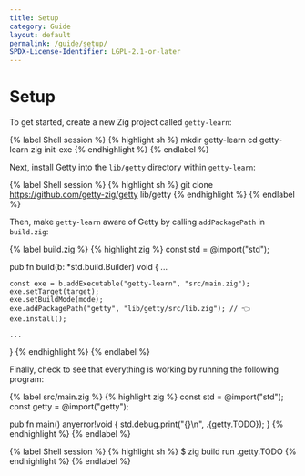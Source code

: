 ```yaml
---
title: Setup
category: Guide
layout: default
permalink: /guide/setup/
SPDX-License-Identifier: LGPL-2.1-or-later
---
```


# Setup

To get started, create a new Zig project called `getty-learn`:

{% label Shell session %}
{% highlight sh %}
mkdir getty-learn
cd getty-learn
zig init-exe
{% endhighlight %}
{% endlabel %}

Next, install Getty into the `lib/getty` directory within `getty-learn`:

{% label Shell session %}
{% highlight sh %}
git clone https://github.com/getty-zig/getty lib/getty
{% endhighlight %}
{% endlabel %}

Then, make `getty-learn` aware of Getty by calling `addPackagePath` in `build.zig`:

{% label build.zig %}
{% highlight zig %}
const std = @import("std");

pub fn build(b: *std.build.Builder) void {
    ...

    const exe = b.addExecutable("getty-learn", "src/main.zig");
    exe.setTarget(target);
    exe.setBuildMode(mode);
    exe.addPackagePath("getty", "lib/getty/src/lib.zig"); // 👈
    exe.install();

    ...
}
{% endhighlight %}
{% endlabel %}

Finally, check to see that everything is working by running the following program:

{% label src/main.zig %}
{% highlight zig %}
const std = @import("std");
const getty = @import("getty");

pub fn main() anyerror!void {
    std.debug.print("{}\n", .{getty.TODO});
}
{% endhighlight %}
{% endlabel %}

{% label Shell session %}
{% highlight sh %}
$ zig build run
.getty.TODO
{% endhighlight %}
{% endlabel %}
